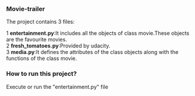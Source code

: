 ### Movie-trailer

The project contains 3 files: <br>

1 **entertainment.py**:It includes all the objects of class movie.These objects are the favourite movies. <br>
2 **fresh_tomatoes.py**:Provided by udacity.<br>
3 **media.py**:It defines the attributes of the class objects along with the functions of the class movie.<br>

### How to run this project?
Execute or run the "entertainment.py" file 


